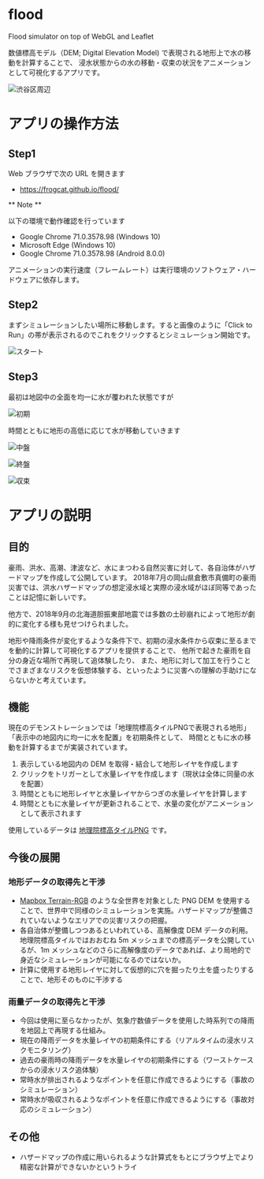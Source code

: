 # flood

Flood simulator on top of WebGL and Leaflet

数値標高モデル（DEM; Digital Elevation Model) で表現される地形上で水の移動を計算することで、
浸水状態からの水の移動・収束の状況をアニメーションとして可視化するアプリです。

![渋谷区周辺](https://user-images.githubusercontent.com/12029629/51830596-89941b80-2333-11e9-84dd-04c09f8c83a2.png)

# アプリの操作方法

## Step1

Web ブラウザで次の URL を開きます

* <https://frogcat.github.io/flood/>

** Note **

以下の環境で動作確認を行っています

- Google Chrome 71.0.3578.98 (Windows 10)
- Microsoft Edge (Windows 10)
- Google Chrome 71.0.3578.98 (Android 8.0.0)

アニメーションの実行速度（フレームレート）は実行環境のソフトウェア・ハードウェアに依存します。



## Step2

まずシミュレーションしたい場所に移動します。すると画像のように「Click to Run」の帯が表示されるのでこれをクリックするとシミュレーション開始です。

![スタート](https://user-images.githubusercontent.com/12029629/51830528-69fcf300-2333-11e9-945d-3c8d9fd939bb.png)

## Step3

最初は地図中の全面を均一に水が覆われた状態ですが

![初期](https://user-images.githubusercontent.com/12029629/51830550-74b78800-2333-11e9-80aa-98295debb3c4.png)

時間とともに地形の高低に応じて水が移動していきます

![中盤](https://user-images.githubusercontent.com/12029629/51830565-7bde9600-2333-11e9-899b-cd7b84790513.png)

![終盤](https://user-images.githubusercontent.com/12029629/51830596-89941b80-2333-11e9-84dd-04c09f8c83a2.png)

![収束](https://user-images.githubusercontent.com/12029629/51830603-8ef16600-2333-11e9-8f5a-0aef071fb273.png)


# アプリの説明

## 目的

豪雨、洪水、高潮、津波など、水にまつわる自然災害に対して、各自治体がハザードマップを作成して公開しています。
2018年7月の岡山県倉敷市真備町の豪雨災害では、洪水ハザードマップの想定浸水域と実際の浸水域がほぼ同等であったことは記憶に新しいです。

他方で、2018年9月の北海道胆振東部地震では多数の土砂崩れによって地形が劇的に変化する様も見せつけられました。

地形や降雨条件が変化するような条件下で、初期の浸水条件から収束に至るまでを動的に計算して可視化するアプリを提供することで、
他所で起きた豪雨を自分の身近な場所で再現して追体験したり、
また、地形に対して加工を行うことでさまざまなリスクを仮想体験する、といったように災害への理解の手助けにならないかと考えています。

## 機能

現在のデモンストレーションでは「地理院標高タイルPNGで表現される地形」「表示中の地図内に均一に水を配置」を初期条件として、
時間とともに水の移動を計算するまでが実装されています。

1. 表示している地図内の DEM を取得・結合して地形レイヤを作成します
2. クリックをトリガーとして水量レイヤを作成します（現状は全体に同量の水を配置）
3. 時間とともに地形レイヤと水量レイヤからつぎの水量レイヤを計算します
4. 時間とともに水量レイヤが更新されることで、水量の変化がアニメーションとして表示されます

使用しているデータは [地理院標高タイルPNG](https://maps.gsi.go.jp/development/demtile.html) です。

## 今後の展開

### 地形データの取得先と干渉

- [Mapbox Terrain-RGB](https://docs.mapbox.com/help/troubleshooting/access-elevation-data/) のような全世界を対象とした PNG DEM を使用することで、世界中で同様のシミュレーションを実施。ハザードマップが整備されていないようなエリアでの災害リスクの把握。
- 各自治体が整備しつつあるといわれている、高解像度 DEM データの利用。地理院標高タイルではおおむね 5m メッシュまでの標高データを公開しているが、1m メッシュなどのさらに高解像度のデータであれば、より局地的で身近なシミュレーションが可能になるのではないか。
- 計算に使用する地形レイヤに対して仮想的に穴を掘ったり土を盛ったりすることで、地形そのものに干渉する


### 雨量データの取得先と干渉

- 今回は使用に至らなかったが、気象庁数値データを使用した時系列での降雨を地図上で再現する仕組み。
- 現在の降雨データを水量レイヤの初期条件にする（リアルタイムの浸水リスクモニタリング）
- 過去の豪雨時の降雨データを水量レイヤの初期条件にする（ワーストケースからの浸水リスク追体験）
- 常時水が排出されるようなポイントを任意に作成できるようにする（事故のシミュレーション）
- 常時水が吸収されるようなポイントを任意に作成できるようにする（事故対応のシミュレーション）

## その他

- ハザードマップの作成に用いられるような計算式をもとにブラウザ上でより精密な計算ができないかというトライ
